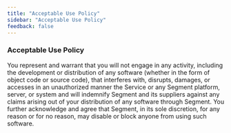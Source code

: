 ```yaml
---
title: "Acceptable Use Policy"
sidebar: "Acceptable Use Policy"
feedback: false
---
```


### Acceptable Use Policy

You represent and warrant that you will not engage in any activity, including the development or distribution of any software (whether in the form of object code or source code), that interferes with, disrupts, damages, or accesses in an unauthorized manner the Service or any Segment platform, server, or system and will indemnify Segment and its suppliers against any claims arising out of your distribution of any software through Segment.  You further acknowledge and agree that Segment, in its sole discretion, for any reason or for no reason, may disable or block anyone from using such software.
